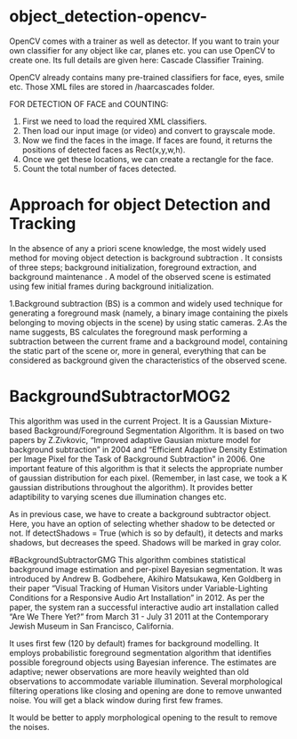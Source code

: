 # object_detection-opencv-

OpenCV comes with a trainer as well as detector. If you want to train your own classifier for any object like car, planes etc. you can use OpenCV to create one. Its full details are given here: Cascade Classifier Training.

OpenCV already contains many pre-trained classifiers for face, eyes, smile etc. Those XML files are stored in /haarcascades folder. 

FOR DETECTION OF FACE  and COUNTING:
1. First we need to load the required XML classifiers. 
2. Then load our input image (or video) and convert to grayscale mode.
3. Now we find the faces in the image. If faces are found, it returns the positions of detected faces as Rect(x,y,w,h).
4.  Once we get these locations, we can create a rectangle for the face.
5.  Count the total number of faces detected.


# Approach for object Detection and Tracking

In the absence of any a priori scene knowledge, the most widely used method for moving object detection is background subtraction . It consists of three steps; background initialization, foreground extraction, and background maintenance . A model of the observed scene is estimated using few initial frames during background initialization. 


1.Background subtraction (BS) is a common and widely used technique for generating a foreground mask (namely, a binary image containing the pixels belonging to moving objects in   the scene) by using static cameras.
2.As the name suggests, BS calculates the foreground mask performing a subtraction between the current frame and a background model, containing the static part of the scene or,     more in general, everything that can be considered as background given the characteristics of the observed scene.

# BackgroundSubtractorMOG2 
This algorithm was used in the current Project.
It is a Gaussian Mixture-based Background/Foreground Segmentation Algorithm. It is based on two papers by Z.Zivkovic, “Improved adaptive Gausian mixture model for background subtraction” in 2004 and “Efficient Adaptive Density Estimation per Image Pixel for the Task of Background Subtraction” in 2006. One important feature of this algorithm is that it selects the appropriate number of gaussian distribution for each pixel. (Remember, in last case, we took a K gaussian distributions throughout the algorithm). It provides better adaptibility to varying scenes due illumination changes etc.

As in previous case, we have to create a background subtractor object. Here, you have an option of selecting whether shadow to be detected or not. If detectShadows = True (which is so by default), it detects and marks shadows, but decreases the speed. Shadows will be marked in gray color.

#BackgroundSubtractorGMG
This algorithm combines statistical background image estimation and per-pixel Bayesian segmentation. It was introduced by Andrew B. Godbehere, Akihiro Matsukawa, Ken Goldberg in their paper “Visual Tracking of Human Visitors under Variable-Lighting Conditions for a Responsive Audio Art Installation” in 2012. As per the paper, the system ran a successful interactive audio art installation called “Are We There Yet?” from March 31 - July 31 2011 at the Contemporary Jewish Museum in San Francisco, California.

It uses first few (120 by default) frames for background modelling. It employs probabilistic foreground segmentation algorithm that identifies possible foreground objects using Bayesian inference. The estimates are adaptive; newer observations are more heavily weighted than old observations to accommodate variable illumination. Several morphological filtering operations like closing and opening are done to remove unwanted noise. You will get a black window during first few frames.

It would be better to apply morphological opening to the result to remove the noises.
